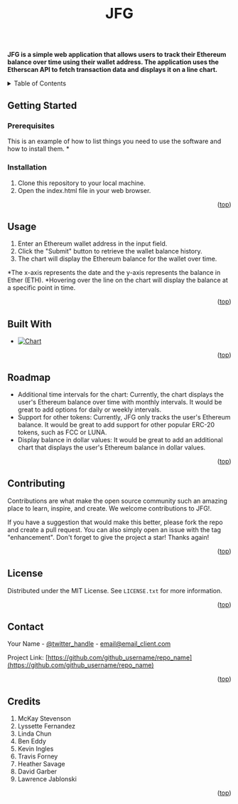# <a id="readme-top"><h3 align="center">JFG</h3></a>
<br />
  <p>
<b>JFG is a simple web application that allows users to track their Ethereum balance over time using their wallet address. The application uses the Etherscan API to fetch transaction data and displays it on a line chart.</b>
   
  </p>




<!-- TABLE OF CONTENTS -->
<details>
  <summary>Table of Contents</summary>
  <ol>
    <li>
      <a href="#getting-started">Getting Started</a>
      <ul>
        <li><a href="#prerequisites">Prerequisites</a></li>
        <li><a href="#installation">Installation</a></li>
      </ul>
    </li>
    <li><a href="#usage">Usage</a></li>
    <li><a href="#built-with">Built With</a></li>
    <li><a href="#roadmap">Roadmap</a></li>
    <li><a href="#contributing">Contributing</a></li>
    <li><a href="#license">License</a></li>
    <li><a href="#contact">Contact</a></li>
    <li><a href="#credits">Credits</a></li>
  </ol>
</details>

<!-- GETTING STARTED -->
## Getting Started


### Prerequisites

This is an example of how to list things you need to use the software and how to install them.
* 

### Installation

1. Clone this repository to your local machine.
2. Open the index.html file in your web browser.

<p align="right">(<a href="#readme-top">top</a>)</p>


<!-- USAGE EXAMPLES -->
## Usage
1. Enter an Ethereum wallet address in the input field.
2. Click the "Submit" button to retrieve the wallet balance history.
3. The chart will display the Ethereum balance for the wallet over time.

  *The x-axis represents the date and the y-axis represents the balance in Ether (ETH).
  *Hovering over the line on the chart will display the balance at a specific point in time.

<p align="right">(<a href="#readme-top">top</a>)</p>

## Built With

* [![Chart][Chart.js]][Chart-url]


<p align="right">(<a href="#readme-top">top</a>)</p>

<!-- ROADMAP -->
## Roadmap

* Additional time intervals for the chart: Currently, the chart displays the user's Ethereum balance over time with monthly intervals. It would be great to add options     for daily or weekly intervals.
* Support for other tokens: Currently, JFG only tracks the user's Ethereum balance. It would be great to add support for other popular ERC-20 tokens, such as FCC or       LUNA.
*  Display balance in dollar values: It would be great to add an additional chart that displays the user's Ethereum balance in dollar values.

<p align="right">(<a href="#readme-top">top</a>)</p>

<!-- CONTRIBUTING -->
## Contributing

Contributions are what make the open source community such an amazing place to learn, inspire, and create. We welcome contributions to JFG!.

If you have a suggestion that would make this better, please fork the repo and create a pull request. You can also simply open an issue with the tag "enhancement".
Don't forget to give the project a star! Thanks again!

<p align="right">(<a href="#readme-top">top</a>)</p>



<!-- LICENSE -->
## License

Distributed under the MIT License. See `LICENSE.txt` for more information.

<p align="right">(<a href="#readme-top">top</a>)</p>



<!-- CONTACT -->
## Contact

Your Name - [@twitter_handle](https://twitter.com/twitter_handle) - email@email_client.com

Project Link: [https://github.com/github_username/repo_name](https://github.com/github_username/repo_name)

<p align="right">(<a href="#readme-top">top</a>)</p>



<!-- Credits -->
 ## Credits
<ol>
    <li>McKay Stevenson </li>
    <li>Lyssette Fernandez</li>
    <li>Linda Chun</li>
    <li>Ben Eddy</li>
    <li>Kevin Ingles</li>
    <li>Travis Forney</li>
    <li>Heather Savage</li>
    <li>David Garber</li>
    <li>Lawrence Jablonski</li>
  </ol>

<p align="right">(<a href="#readme-top">top</a>)</p>



<!-- MARKDOWN LINKS & IMAGES -->
<!-- https://www.markdownguide.org/basic-syntax/#reference-style-links -->
[contributors-shield]: https://img.shields.io/github/contributors/github_username/repo_name.svg?style=for-the-badge
[contributors-url]: https://github.com/github_username/repo_name/graphs/contributors
[forks-shield]: https://img.shields.io/github/forks/github_username/repo_name.svg?style=for-the-badge
[forks-url]: https://github.com/github_username/repo_name/network/members
[stars-shield]: https://img.shields.io/github/stars/github_username/repo_name.svg?style=for-the-badge
[stars-url]: https://github.com/github_username/repo_name/stargazers
[issues-shield]: https://img.shields.io/github/issues/github_username/repo_name.svg?style=for-the-badge
[issues-url]: https://github.com/github_username/repo_name/issues
[license-shield]: https://img.shields.io/github/license/github_username/repo_name.svg?style=for-the-badge
[license-url]: https://github.com/github_username/repo_name/blob/master/LICENSE.txt
[linkedin-shield]: https://img.shields.io/badge/-LinkedIn-black.svg?style=for-the-badge&logo=linkedin&colorB=555
[linkedin-url]: https://linkedin.com/in/linkedin_username
[product-screenshot]: images/screenshot.png
[Chart.js]: https://img.shields.io/badge/Chart.js-FF6384.svg?style=for-the-badge&logo=chartdotjs&logoColor=white
[Chart-url]: https://www.chartjs.org/
[React.js]: https://img.shields.io/badge/React-20232A?style=for-the-badge&logo=react&logoColor=61DAFB
[React-url]: https://reactjs.org/
[Vue.js]: https://img.shields.io/badge/Vue.js-35495E?style=for-the-badge&logo=vuedotjs&logoColor=4FC08D
[Vue-url]: https://vuejs.org/
[Angular.io]: https://img.shields.io/badge/Angular-DD0031?style=for-the-badge&logo=angular&logoColor=white
[Angular-url]: https://angular.io/
[Svelte.dev]: https://img.shields.io/badge/Svelte-4A4A55?style=for-the-badge&logo=svelte&logoColor=FF3E00
[Svelte-url]: https://svelte.dev/
[Laravel.com]: https://img.shields.io/badge/Laravel-FF2D20?style=for-the-badge&logo=laravel&logoColor=white
[Laravel-url]: https://laravel.com
[Bootstrap.com]: https://img.shields.io/badge/Bootstrap-563D7C?style=for-the-badge&logo=bootstrap&logoColor=white
[Bootstrap-url]: https://getbootstrap.com
[JQuery.com]: https://img.shields.io/badge/jQuery-0769AD?style=for-the-badge&logo=jquery&logoColor=white
[JQuery-url]: https://jquery.com 

